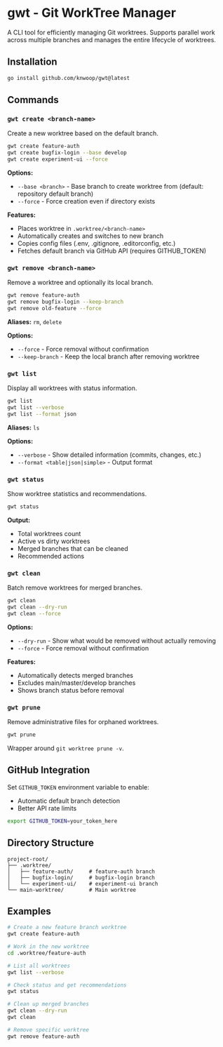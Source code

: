 # gwt - Git WorkTree Manager

A CLI tool for efficiently managing Git worktrees. Supports parallel work across multiple branches and manages the entire lifecycle of worktrees.

## Installation

```bash
go install github.com/knwoop/gwt@latest
```

## Commands

### `gwt create <branch-name>`

Create a new worktree based on the default branch.

```bash
gwt create feature-auth
gwt create bugfix-login --base develop
gwt create experiment-ui --force
```

**Options:**
- `--base <branch>` - Base branch to create worktree from (default: repository default branch)
- `--force` - Force creation even if directory exists

**Features:**
- Places worktree in `.worktree/<branch-name>`
- Automatically creates and switches to new branch
- Copies config files (.env, .gitignore, .editorconfig, etc.)
- Fetches default branch via GitHub API (requires GITHUB_TOKEN)

### `gwt remove <branch-name>`

Remove a worktree and optionally its local branch.

```bash
gwt remove feature-auth
gwt remove bugfix-login --keep-branch
gwt remove old-feature --force
```

**Aliases:** `rm`, `delete`

**Options:**
- `--force` - Force removal without confirmation
- `--keep-branch` - Keep the local branch after removing worktree

### `gwt list`

Display all worktrees with status information.

```bash
gwt list
gwt list --verbose
gwt list --format json
```

**Aliases:** `ls`

**Options:**
- `--verbose` - Show detailed information (commits, changes, etc.)
- `--format <table|json|simple>` - Output format

### `gwt status`

Show worktree statistics and recommendations.

```bash
gwt status
```

**Output:**
- Total worktrees count
- Active vs dirty worktrees
- Merged branches that can be cleaned
- Recommended actions

### `gwt clean`

Batch remove worktrees for merged branches.

```bash
gwt clean
gwt clean --dry-run
gwt clean --force
```

**Options:**
- `--dry-run` - Show what would be removed without actually removing
- `--force` - Force removal without confirmation

**Features:**
- Automatically detects merged branches
- Excludes main/master/develop branches
- Shows branch status before removal

### `gwt prune`

Remove administrative files for orphaned worktrees.

```bash
gwt prune
```

Wrapper around `git worktree prune -v`.

## GitHub Integration

Set `GITHUB_TOKEN` environment variable to enable:
- Automatic default branch detection
- Better API rate limits

```bash
export GITHUB_TOKEN=your_token_here
```

## Directory Structure

```
project-root/
├── .worktree/
│   ├── feature-auth/     # feature-auth branch
│   ├── bugfix-login/     # bugfix-login branch
│   └── experiment-ui/    # experiment-ui branch
└── main-worktree/        # Main worktree
```

## Examples

```bash
# Create a new feature branch worktree
gwt create feature-auth

# Work in the new worktree
cd .worktree/feature-auth

# List all worktrees
gwt list --verbose

# Check status and get recommendations
gwt status

# Clean up merged branches
gwt clean --dry-run
gwt clean

# Remove specific worktree
gwt remove feature-auth
```

